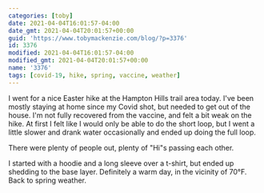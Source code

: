 ```yaml
---
categories: [toby]
date: 2021-04-04T16:01:57-04:00
date_gmt: 2021-04-04T20:01:57+00:00
guid: 'https://www.tobymackenzie.com/blog/?p=3376'
id: 3376
modified: 2021-04-04T16:01:57-04:00
modified_gmt: 2021-04-04T20:01:57+00:00
name: '3376'
tags: [covid-19, hike, spring, vaccine, weather]
---
```


I went for a nice Easter hike at the Hampton Hills trail area today.<!--more-->  I've been mostly staying at home since my Covid shot, but needed to get out of the house.  I'm not fully recovered from the vaccine, and felt a bit weak on the hike.  At first I felt like I would only be able to do the short loop, but I went a little slower and drank water occasionally and ended up doing the full loop.

There were plenty of people out, plenty of "Hi"s passing each other.

I started with a hoodie and a long sleeve over a t-shirt, but ended up shedding to the base layer.  Definitely a warm day, in the vicinity of 70°F.  Back to spring weather.

